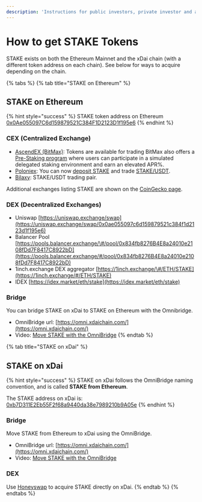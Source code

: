 ```yaml
---
description: 'Instructions for public investors, private investor and advisors'
---
```


# How to get STAKE Tokens

STAKE exists on both the Ethereum Mainnet and the xDai chain \(with a different token address on each chain\). See below for ways to acquire depending on the chain.

{% tabs %}
{% tab title="STAKE on Ethereum" %}
## STAKE on Ethereum

{% hint style="success" %}
STAKE token address on Ethereum [0x0Ae055097C6d159879521C384F1D2123D1f195e6](https://etherscan.io/token/0x0Ae055097C6d159879521C384F1D2123D1f195e6)
{% endhint %}

### CEX \(Centralized Exchange\)

* [AscendEX \(BitMax\)](https://bitmaxhelp.zendesk.com/hc/en-us/articles/360047308453-xDai-Chain-STAKE-): Tokens are available for trading  BitMax also offers a [Pre-Staking program](https://bitmaxhelp.zendesk.com/hc/en-us/articles/360047202914) where users can participate in a simulated delegated staking environment and earn an elevated APR%.
* [Poloniex](https://medium.com/poloniex/xdai-stake-is-now-available-on-poloniex-12b8a40d74bc): You can now [deposit STAKE](https://poloniex.com/wallet/STAKE/receive) and trade [STAKE/USDT](https://poloniex.com/exchange#usdt_stake).
* [Bilaxy](https://bilaxy.com/trade/STAKE_USDT): STAKE/USDT trading pair.

Additional exchanges listing STAKE are shown on the [CoinGecko page](https://www.coingecko.com/en/coins/xdai-stake#markets).

### DEX \(Decentralized Exchanges\)

* Uniswap [https://uniswap.exchange/swap](https://uniswap.exchange/swap/0x0ae055097c6d159879521c384f1d2123d1f195e6)
* Balancer Pool [https://pools.balancer.exchange/\#/pool/0x834fb8276B4E8a24010e2108fDd7F8417C8922bD](https://pools.balancer.exchange/#/pool/0x834fb8276B4E8a24010e2108fDd7F8417C8922bD)
* 1inch.exchange DEX aggregator [https://1inch.exchange/\#/ETH/STAKE](https://1inch.exchange/#/ETH/STAKE)
* IDEX [https://idex.market/eth/stake](https://idex.market/eth/stake)

### Bridge

You can bridge STAKE on xDai to STAKE on Ethereum with the Omnibridge.

* OmniBridge url: [https://omni.xdaichain.com/](https://omni.xdaichain.com/)
* Video: [Move STAKE with the OmniBridge](https://youtu.be/qbuBqur9lcE)
{% endtab %}

{% tab title="STAKE on xDai" %}
## STAKE on xDai

{% hint style="success" %}
STAKE on xDai follows the OmniBridge naming convention, and is called **STAKE from Ethereum**.

The STAKE address on xDai is: [0xb7D311E2Eb55F2f68a9440da38e7989210b9A05e](https://blockscout.com/xdai/mainnet/address/0xb7D311E2Eb55F2f68a9440da38e7989210b9A05e/transactions)
{% endhint %}

### Bridge

Move STAKE from Ethereum to xDai using the OmniBridge.

* OmniBridge url: [https://omni.xdaichain.com/](https://omni.xdaichain.com/)
* Video: [Move STAKE with the OmniBridge](https://youtu.be/qbuBqur9lcE)

### **DEX**

Use [Honeyswap](../../../about-xdai/project-spotlights/honeyswap.md) to acquire STAKE directly on xDai.
{% endtab %}
{% endtabs %}

